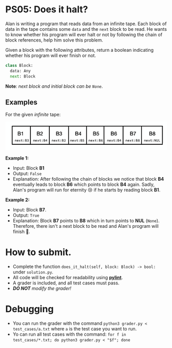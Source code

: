 # PS05: Does it halt?

Alan is writing a program that reads data from an infinite tape. 
Each block of data in the tape contains some `data` and the `next`
block to be read. He wants to know whether his program will ever halt or not by following the chain of block references, help him solve this problem.

Given a block with the following attributes, return a boolean
indicating whether his program will ever finish or not.

```python
class Block:
  data: Any
  next: Block
```

**Note**: *next block and initial block can be `None`*.

## Examples

For the given *infinite* tape:

![tape](assets/tape.png)

**Example 1:**
* Input: Block **B1**
* Output: `False`
* Explanation: After following the chain of blocks we notice that block **B4** eventually leads to block **B6** which points to block **B4** again. Sadly, Alan's program will run for eternity 😢 if he starts by reading block **B1**.

**Example 2:**
* Input: Block **B7**.
* Output: `True`
* Explanation: Block **B7** points to **B8** which in turn points to **NUL** (`None`). Therefore, there isn't a next block to be read and Alan's program will finish 🎉.

# How to submit.

* Complete the function `does_it_halt(self, block: Block) -> bool:` under `solution.py`.
* All code will be checked for readability using [**pylint**](https://www.pylint.org/).
* A grader is included, and all test cases must pass.
* ***DO NOT** modify the grader!*

# Debugging

* You can run the grader with the command `python3 grader.py < test_cases/a.txt` where `a` is the test case you want to run.
* Yo can run all test cases with the command: `for f in test_cases/*.txt; do python3 grader.py < "$f"; done`